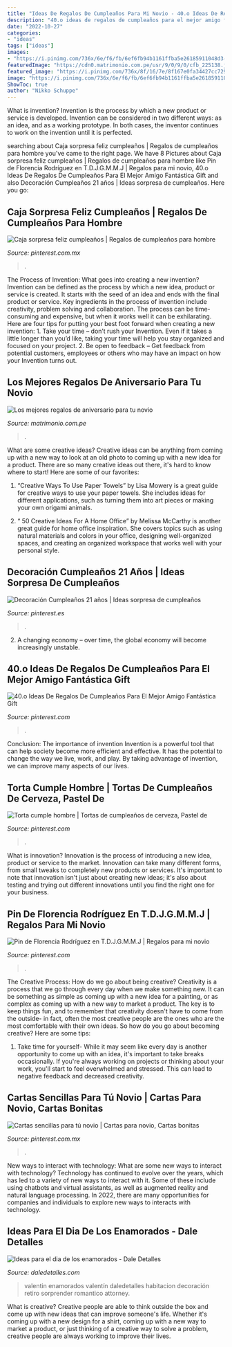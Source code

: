 ```yaml
---
title: "Ideas De Regalos De Cumpleaños Para Mi Novio - 40.o Ideas De Regalos De Cumpleaños Para El Mejor Amigo Fantástica Gift"
description: "40.o ideas de regalos de cumpleaños para el mejor amigo fantástica gift"
date: "2022-10-27"
categories:
- "ideas"
tags: ["ideas"]
images:
- "https://i.pinimg.com/736x/6e/f6/fb/6ef6fb94b1161ffba5e26185911048d3--yo.jpg"
featuredImage: "https://cdn0.matrimonio.com.pe/usr/9/0/9/0/cfb_225138.jpg"
featured_image: "https://i.pinimg.com/736x/8f/16/7e/8f167e0fa34427cc729a264a0cc861bd.jpg"
image: "https://i.pinimg.com/736x/6e/f6/fb/6ef6fb94b1161ffba5e26185911048d3--yo.jpg"
ShowToc: true
author: "Nikko Schuppe"
---
```



What is invention?
Invention is the process by which a new product or service is developed. Invention can be considered in two different ways: as an idea, and as a working prototype. In both cases, the inventor continues to work on the invention until it is perfected.

	

		
searching about Caja sorpresa feliz cumpleaños | Regalos de cumpleaños para hombre you've came to the right page. We have 8 Pictures about Caja sorpresa feliz cumpleaños | Regalos de cumpleaños para hombre like Pin de Florencia Rodríguez en T.D.J.G.M.M.J | Regalos para mi novio, 40.o Ideas De Regalos De Cumpleaños Para El Mejor Amigo Fantástica Gift and also Decoración Cumpleaños 21 años | Ideas sorpresa de cumpleaños. Here you go:
		
    
## Caja Sorpresa Feliz Cumpleaños | Regalos De Cumpleaños Para Hombre

<img loading=lazy src="https://i.pinimg.com/1200x/14/d0/a4/14d0a463af3a786ea7f2cbc263586591.jpg" onerror="this.onerror=null;this.src='https://tse4.mm.bing.net/th?id=OIP.vBa8y-P4d78EIu6g9b1OVQHaK7&amp;pid=15.1';" alt="Caja sorpresa feliz cumpleaños | Regalos de cumpleaños para hombre">

_Source: pinterest.com.mx_

>. 

	

The Process of Invention: What goes into creating a new invention?
Invention can be defined as the process by which a new idea, product or service is created. It starts with the seed of an idea and ends with the final product or service. Key ingredients in the process of invention include creativity, problem solving and collaboration. The process can be time-consuming and expensive, but when it works well it can be exhilarating. Here are four tips for putting your best foot forward when creating a new invention: 1. Take your time – don’t rush your Invention. Even if it takes a little longer than you’d like, taking your time will help you stay organized and focused on your project. 2. Be open to feedback – Get feedback from potential customers, employees or others who may have an impact on how your Invention turns out. 
    
## Los Mejores Regalos De Aniversario Para Tu Novio

<img loading=lazy src="https://cdn0.matrimonio.com.pe/usr/9/0/9/0/cfb_225138.jpg" onerror="this.onerror=null;this.src='https://tse2.mm.bing.net/th?id=OIP.oYxDfqkBHRqSC5cfv39ScgAAAA&amp;pid=15.1';" alt="Los mejores regalos de aniversario para tu novio">

_Source: matrimonio.com.pe_

>. 

	

What are some creative ideas?
Creative ideas can be anything from coming up with a new way to look at an old photo to coming up with a new idea for a product. There are so many creative ideas out there, it's hard to know where to start! Here are some of our favorites: 
1. “Creative Ways To Use Paper Towels” by Lisa Mowery is a great guide for creative ways to use your paper towels. She includes ideas for different applications, such as turning them into art pieces or making your own origami animals.

2. “ 50 Creative Ideas For A Home Office” by Melissa McCarthy is another great guide for home office inspiration. She covers topics such as using natural materials and colors in your office, designing well-organized spaces, and creating an organized workspace that works well with your personal style.


    
## Decoración Cumpleaños 21 Años | Ideas Sorpresa De Cumpleaños

<img loading=lazy src="https://i.pinimg.com/736x/e1/c7/9f/e1c79fd9fed272dec49778c1129f6eff.jpg" onerror="this.onerror=null;this.src='https://tse3.mm.bing.net/th?id=OIP.PJqMAJL79qGhJ41xGz2GTgHaH9&amp;pid=15.1';" alt="Decoración Cumpleaños 21 años | Ideas sorpresa de cumpleaños">

_Source: pinterest.es_

>. 

	

2. A changing economy – over time, the global economy will become increasingly unstable.

    
## 40.o Ideas De Regalos De Cumpleaños Para El Mejor Amigo Fantástica Gift

<img loading=lazy src="https://i.pinimg.com/736x/8f/16/7e/8f167e0fa34427cc729a264a0cc861bd.jpg" onerror="this.onerror=null;this.src='https://tse3.mm.bing.net/th?id=OIP.P2ytGADU56onBuaNAcLn0wHaLn&amp;pid=15.1';" alt="40.o Ideas De Regalos De Cumpleaños Para El Mejor Amigo Fantástica Gift">

_Source: pinterest.com_

>. 

	

Conclusion: The importance of invention
Invention is a powerful tool that can help society become more efficient and effective. It has the potential to change the way we live, work, and play. By taking advantage of invention, we can improve many aspects of our lives.

    
## Torta Cumple Hombre | Tortas De Cumpleaños De Cerveza, Pastel De

<img loading=lazy src="https://i.pinimg.com/736x/6e/f6/fb/6ef6fb94b1161ffba5e26185911048d3--yo.jpg" onerror="this.onerror=null;this.src='https://tse4.mm.bing.net/th?id=OIP._1xVeu7yvkKhTV9djQua4gHaJ3&amp;pid=15.1';" alt="Torta cumple hombre | Tortas de cumpleaños de cerveza, Pastel de">

_Source: pinterest.com_

>. 

	

What is innovation?
Innovation is the process of introducing a new idea, product or service to the market. Innovation can take many different forms, from small tweaks to completely new products or services. It's important to note that innovation isn't just about creating new ideas; it's also about testing and trying out different innovations until you find the right one for your business.

    
## Pin De Florencia Rodríguez En T.D.J.G.M.M.J | Regalos Para Mi Novio

<img loading=lazy src="https://i.pinimg.com/736x/25/b4/c4/25b4c42384a5e3519b3282622d75e9b3.jpg" onerror="this.onerror=null;this.src='https://tse4.mm.bing.net/th?id=OIP.DVabuJRdUvMIQXe3wHaBUQHaNK&amp;pid=15.1';" alt="Pin de Florencia Rodríguez en T.D.J.G.M.M.J | Regalos para mi novio">

_Source: pinterest.com_

>. 

	

The Creative Process: How do we go about being creative?
Creativity is a process that we go through every day when we make something new. It can be something as simple as coming up with a new idea for a painting, or as complex as coming up with a new way to market a product. The key is to keep things fun, and to remember that creativity doesn't have to come from the outside- in fact, often the most creative people are the ones who are the most comfortable with their own ideas. So how do you go about becoming creative? Here are some tips: 
1) Take time for yourself- While it may seem like every day is another opportunity to come up with an idea, it's important to take breaks occasionally. If you're always working on projects or thinking about your work, you'll start to feel overwhelmed and stressed. This can lead to negative feedback and decreased creativity.

    
## Cartas Sencillas Para Tú Novio | Cartas Para Novio, Cartas Bonitas

<img loading=lazy src="https://i.pinimg.com/736x/f2/e2/4e/f2e24e4aa374832e34f9d9a77bd34633.jpg" onerror="this.onerror=null;this.src='https://tse3.mm.bing.net/th?id=OIP.kjthR1Qj4Ryrves-zNNhbAHaJ5&amp;pid=15.1';" alt="Cartas sencillas para tú novio | Cartas para novio, Cartas bonitas">

_Source: pinterest.com.mx_

>. 

	

New ways to interact with technology: What are some new ways to interact with technology?
Technology has continued to evolve over the years, which has led to a variety of new ways to interact with it. Some of these include using chatbots and virtual assistants, as well as augmented reality and natural language processing. In 2022, there are many opportunities for companies and individuals to explore new ways to interacts with technology.

    
## Ideas Para El Dia De Los Enamorados - Dale Detalles

<img loading=lazy src="https://i0.wp.com/www.daledetalles.com/wp-content/uploads/2016/02/valentin14.jpg?resize=564%2C564" onerror="this.onerror=null;this.src='https://tse1.mm.bing.net/th?id=OIP.q2UutEQtp6EO-1VnSYOpoAEsEs&amp;pid=15.1';" alt="Ideas para el dia de los enamorados - Dale Detalles">

_Source: daledetalles.com_

>valentin enamorados valentín daledetalles habitacion decoración retiro sorprender romantico attorney. 

	

What is creative?
Creative people are able to think outside the box and come up with new ideas that can improve someone's life. Whether it's coming up with a new design for a shirt, coming up with a new way to market a product, or just thinking of a creative way to solve a problem, creative people are always working to improve their lives.

